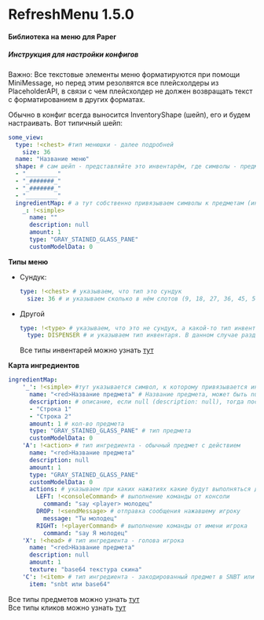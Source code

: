 # RefreshMenu 1.5.0
#### Библиотека на меню для Paper
##### Инструкция для настройки конфигов

Важно: Все текстовые элементы меню форматируются при помощи MiniMessage, но перед этим резолвятся все плейсхолдеры из PlaceholderAPI, в связи с чем плейсхолдер не должен возвращать текст с форматированием в других форматах.

Обычно в конфиг всегда выносится InventoryShape (шейп), его и будем настраивать. Вот типичный шейп:

```yaml
some_view:
  type: !<chest> #тип менюшки - далее подробней
    size: 36
  name: "Название меню"
  shape: # сам шейп - представляйте это инвентарём, где символы - предметы
  - "_________"
  - "_#######_"
  - "_#######_"
  - "_________"
  ingredientMap: # а тут собственно привязываем символы к предметам (ингредиентам) - далее подробней
    _: !<simple> 
      name: ""
      description: null
      amount: 1
      type: "GRAY_STAINED_GLASS_PANE"
      customModelData: 0
```

**Типы меню**

- Сундук:
    ```yaml
    type: !<chest> # указываем, что тип это сундук
      size: 36 # и указываем сколько в нём слотов (9, 18, 27, 36, 45, 54)
    ```
- Другой
    ```yaml
    type: !<type> # указываем, что это не сундук, а какой-то тип инвентаря
      type: DISPENSER # и указываем тип инвентаря. В данном случае раздатчик
    ```
  Все типы инвентарей можно узнать [тут](https://hub.spigotmc.org/javadocs/bukkit/org/bukkit/event/inventory/InventoryType.html)

**Карта ингредиентов**

```yaml
ingredientMap: 
    '_': !<simple> #тут указывается символ, к которому привязывается ингредиент, и его тип  
      name: "<red>Название предмета" # Название предмета, может быть null, если не нужно изменять
      description: # описание, если null (description: null), тогда последующие строчки не указываются 
      - "Строка 1"
      - "Строка 2"
      amount: 1 # кол-во предмета
      type: "GRAY_STAINED_GLASS_PANE" # тип предмета
      customModelData: 0
    'A': !<action> # тип ингредиента - обычный предмет с действием
      name: "<red>Название предмета"
      description: null
      amount: 1
      type: "GRAY_STAINED_GLASS_PANE"
      customModelData: 0
      actions: # указываем при каких нажатиях какие будут выполняться действия
        LEFT: !<consoleCommand> # выполнение команды от консоли
          command: "say <player> молодец"
        DROP: !<sendMessage> # отправка сообщения нажавшему игроку
          message: "Ты молодец"
        RIGHT: !<playerCommand> # выполнение команды от имени игрока
          command: "say Я молодец"
    'X': !<head> # тип ингредиента - голова игрока
      name: "<red>Название предмета" 
      description: null
      amount: 1
      texture: "base64 текстура скина"
    'C': !<item> # тип ингредиента - закодированный предмет в SNBT или Base64
      item: "snbt или base64"

```
Все типы предметов можно узнать [тут](https://hub.spigotmc.org/javadocs/spigot/org/bukkit/Material.html)\
Все типы кликов можно узнать [тут](https://hub.spigotmc.org/javadocs/bukkit/org/bukkit/event/inventory/ClickType.html)
